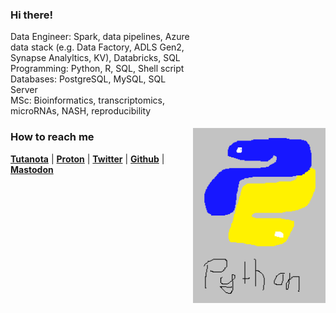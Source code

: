 
<img src="https://github.com/ThomazGR/ThomazGR/blob/main/python.png"
     alt="python_hand_made"
     style="margin-top:200px;"
     height="280px"
     align="right" />
### Hi there!
Data Engineer: Spark, data pipelines, Azure data stack (e.g. Data Factory, ADLS Gen2, Synapse Analyltics, KV), Databricks, SQL<br>
Programming: Python, R, SQL, Shell script<br>
Databases: PostgreSQL, MySQL, SQL Server<br>
MSc: Bioinformatics, transcriptomics, microRNAs, NASH, reproducibility<br>

### How to reach me
[**Tutanota**](mailto:thzgr@tuta.io) | [**Proton**](mailto:thzgr@proton.me) | [**Twitter**](https://twitter.com/thzgr_) | [**Github**](https://github.com/thzgr) | <a rel="me" href="https://mas.to/@thz">**Mastodon**</a>
